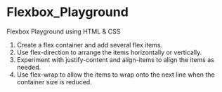 # Flexbox_Playground
Flexbox Playground using HTML &amp; CSS

1. Create a flex container and add several flex items.
2. Use flex-direction to arrange the items horizontally or vertically.
3. Experiment with justify-content and align-items to align the items as needed.
4. Use flex-wrap to allow the items to wrap onto the next line when the container size is reduced.